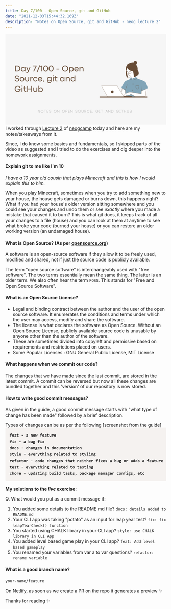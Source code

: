```yaml
---
title: Day 7/100 - Open Source, git and GitHub
date: "2021-12-03T15:44:32.169Z"
description: "Notes on Open Source, git and GitHub - neog lecture 2"
---
```

![header](./header.png)
I worked through [Lecture 2](https://neog.camp/guide/lesson-two) of [neogcamp](https://neog.camp/) today and here are my notes/takeaways from it. 

Since, I do know some basics and fundamentals, so I skipped parts of the video as suggested and I tried to do the exercises and dig deeper into the homework assignments.

#### Explain git to me like I'm 10

*I have a 10 year old cousin that plays Minecraft and this is how I would explain this to him.*

When you play Minecraft, sometimes when you try to add something new to your house, the house gets damaged or burns down, this happens right?
What if you had your house's older version sitting somewhere and you could see your changes and undo them or see *exactly* where you made a mistake that caused it to burn?
This is what git does, it keeps track of all your changes to a file (house) and you can look at them at anytime to see what broke your code (burned your house) or you can restore an older working version (an undamaged house).

#### What is Open Source? (As per [opensource.org](https://opensource.org/osd))

A software is an open-source software if they allow it to be freely used, modified and shared, not if just the source code is publicly available.

The term "open source software" is interchangeably used with "free software". The two terms essentially mean the same thing. The latter is an older term. We also often hear the term `FOSS`. This stands for "Free and Open Source Software".

#### What is an Open Source License?
- Legal and binding contract between the author and the user of the open source software. It enumerates the conditions and terms under which the user may access, modify and share the software.
- The license is what declares the software as Open Source. Without an Open Source License, publicly available source code is unusable by anyone other than the author of the software. 
- These are sometimes divided into copyleft and permissive based on requirements and restrictions placed on users.
- Some Popular Licenses : GNU General Public License, MIT License

#### What happens when we commit our code?
The changes that we have made since the last commit, are stored in the latest commit. A commit can be reversed but now all these changes are bundled together and this 'version' of our repository is now stored.

#### How to write good commit messages?
As given in the guide, a good commit message starts with "what type of change has been made" followed by a brief description.

Types of changes can be as per the following [screenshot from the guide]
![types of commit messages](./neogcamp-commitmsg.png)

**My solutions to the *live* exercise:**

Q. What would you put as a commit message if:

1. You added some details to the README.md file?
    `docs: details added to README.md`
1. Your CLI app was taking "potato" as an input for leap year test?
    `fix: fix leapYearCheck() function`
1. You started using CHALK library in your CLI app?
    `style: use CHALK library in CLI App`
1. You added level based game play in your CLI app?
    `feat: Add level based gameplay`
1. You renamed your variables from var a to var questions?
    `refactor: rename variable`

#### What is a good branch name?
`your-name/feature`

On Netlify, as soon as we create a PR on the repo it generates a preview ✨

Thanks for reading ✨